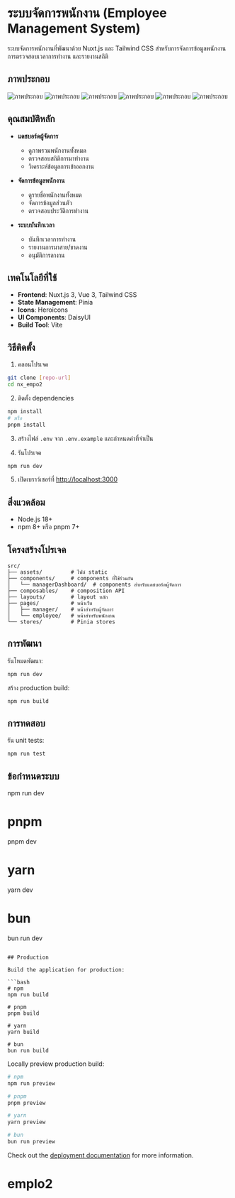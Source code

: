 # ระบบจัดการพนักงาน (Employee Management System)

ระบบจัดการพนักงานที่พัฒนาด้วย Nuxt.js และ Tailwind CSS สำหรับการจัดการข้อมูลพนักงาน การตรวจสอบเวลาการทำงาน และรายงานสถิติ

## ภาพประกอบ
![ภาพประกอบ](./public/images/1.png) 
![ภาพประกอบ](./public/images/2.png) 
![ภาพประกอบ](./public/images/3.png) 
![ภาพประกอบ](./public/images/4.png) 
![ภาพประกอบ](./public/images/5.png) 
![ภาพประกอบ](./public/images/6.png) 


## คุณสมบัติหลัก

- **แดชบอร์ดผู้จัดการ**
  - ดูภาพรวมพนักงานทั้งหมด
  - ตรวจสอบสถิติการมาทำงาน
  - วิเคราะห์ข้อมูลการเข้าออกงาน

- **จัดการข้อมูลพนักงาน**
  - ดูรายชื่อพนักงานทั้งหมด
  - จัดการข้อมูลส่วนตัว
  - ตรวจสอบประวัติการทำงาน

- **ระบบบันทึกเวลา**
  - บันทึกเวลาการทำงาน
  - รายงานการมาสาย/ขาดงาน
  - อนุมัติการลางาน

## เทคโนโลยีที่ใช้

- **Frontend**: Nuxt.js 3, Vue 3, Tailwind CSS
- **State Management**: Pinia
- **Icons**: Heroicons
- **UI Components**: DaisyUI
- **Build Tool**: Vite



## วิธีติดตั้ง

1. คลอนโปรเจค
```bash
git clone [repo-url]
cd nx_empo2
```

2. ติดตั้ง dependencies
```bash
npm install
# หรือ
pnpm install
```

3. สร้างไฟล์ `.env` จาก `.env.example` และกำหนดค่าที่จำเป็น

4. รันโปรเจค
```bash
npm run dev
```

5. เปิดเบราว์เซอร์ที่ [http://localhost:3000](http://localhost:3000)

## สิ่งแวดล้อม

- Node.js 18+
- npm 8+ หรือ pnpm 7+

## โครงสร้างโปรเจค

```
src/
├── assets/         # ไฟล์ static
├── components/     # components ที่ใช้ร่วมกัน
│   └── managerDashboard/  # components สำหรับแดชบอร์ดผู้จัดการ
├── composables/    # composition API
├── layouts/        # layout หลัก
├── pages/          # หน้าเว็บ
│   ├── manager/    # หน้าสำหรับผู้จัดการ
│   └── employee/   # หน้าสำหรับพนักงาน
└── stores/         # Pinia stores
```

## การพัฒนา

รันโหมดพัฒนา:
```bash
npm run dev
```

สร้าง production build:
```bash
npm run build
```

## การทดสอบ

รัน unit tests:
```bash
npm run test
```

## ข้อกำหนดระบบ
npm run dev

# pnpm
pnpm dev

# yarn
yarn dev

# bun
bun run dev
```

## Production

Build the application for production:

```bash
# npm
npm run build

# pnpm
pnpm build

# yarn
yarn build

# bun
bun run build
```

Locally preview production build:

```bash
# npm
npm run preview

# pnpm
pnpm preview

# yarn
yarn preview

# bun
bun run preview
```

Check out the [deployment documentation](https://nuxt.com/docs/getting-started/deployment) for more information.
# emplo2
